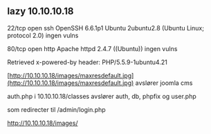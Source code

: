 ## lazy 10.10.10.18

22/tcp open  ssh     OpenSSH 6.6.1p1 Ubuntu 2ubuntu2.8 \(Ubuntu Linux; protocol 2.0\) ingen vulns

80/tcp open  http    Apache httpd 2.4.7 \(\(Ubuntu\)\) ingen vulns

Retrieved x-powered-by header: PHP/5.5.9-1ubuntu4.21

[http://10.10.10.18/images/maxresdefault.jpg](http://10.10.10.18/images/maxresdefault.jpg) avslører joomla cms

auth.php i 10.10.10.18/classes avslører auth, db, phpfix og user.php

 som redirecter til /admin/login.php

http://10.10.10.18/images/

